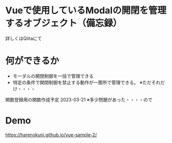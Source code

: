 # Vueで使用しているModalの開閉を管理するオブジェクト（備忘録）

詳しくはQiitaにて

# 何ができるか
* モーダルの開閉制御を一括で管理できる
* 特定の条件で開閉制御を禁止する動作が一箇所で管理できる。
※ただそれだけ・・・・



関数登録用の関数作成予定 2023-03-21
※多少問題があった・・・・ので
# Demo

https://harenokuni.github.io/vue-sample-2/
